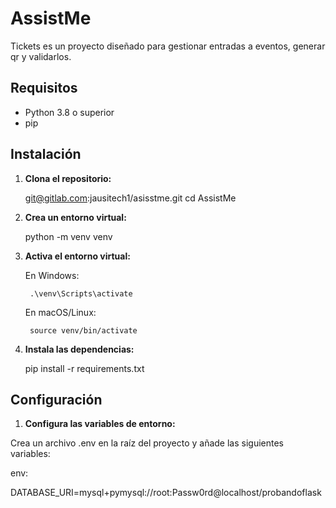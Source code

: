 # AssistMe

Tickets es un proyecto diseñado para gestionar entradas a eventos, generar qr y validarlos.

## Requisitos

- Python 3.8 o superior
- pip

## Instalación

1. **Clona el repositorio:**

   git@gitlab.com:jausitech1/asisstme.git
   cd AssistMe

2. **Crea un entorno virtual:**

    python -m venv venv

3. **Activa el entorno virtual:**

    En Windows:

        .\venv\Scripts\activate
    En macOS/Linux:

        source venv/bin/activate
        
4. **Instala las dependencias:**

    pip install -r requirements.txt

## Configuración

1. **Configura las variables de entorno:**

Crea un archivo .env en la raíz del proyecto y añade las siguientes variables:

env:

DATABASE_URI=mysql+pymysql://root:Passw0rd@localhost/probandoflask

